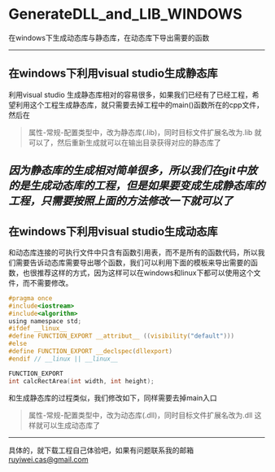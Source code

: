# GenerateDLL_and_LIB_WINDOWS
在windows下生成动态库与静态库，在动态库下导出需要的函数

---
## 在windows下利用visual studio生成静态库

利用visual studio 生成静态库相对的容易很多，如果我们已经有了已经工程，希望利用这个工程生成静态库，就只需要去掉工程中的main()函数所在的cpp文件，然后在
> 属性-常规-配置类型中，改为静态库(.lib)，同时目标文件扩展名改为.lib
就可以了，然后重新生成就可以在输出目录获得对应的静态库了

*因为静态库的生成相对简单很多，所以我们在git中放的是生成动态库的工程，但是如果要变成生成静态库的工程，只需要按照上面的方法修改一下就可以了*
---
## 在windows下利用visual studio生成动态库

和动态库连接的可执行文件中只含有函数引用表，而不是所有的函数代码，所以我们需要告诉动态库需要导出哪个函数，我们可以利用下面的模板来导出需要的函数，也很推荐这样的方式，因为这样可以在windows和linux下都可以使用这个文件，而不需要修改。
```c
#pragma once
#include<iostream>
#include<algorithm>
using namespace std;
#ifdef __linux__
#define FUNCTION_EXPORT __attribut__ ((visibility("default")))
#else
#define FUNCTION_EXPORT __declspec(dllexport)
#endif // __linux || __linux__

FUNCTION_EXPORT
int calcRectArea(int width, int height);
```
和生成静态库的过程类似，我们修改如下，同样需要去掉main入口
>属性-常规-配置类型中，改为动态库(.dll)，同时目标文件扩展名改为.dll
这样就可以生成动态库了

---
具体的，就下载工程自己体验吧，如果有问题联系我的邮箱 ruyiwei.cas@gmail.com
